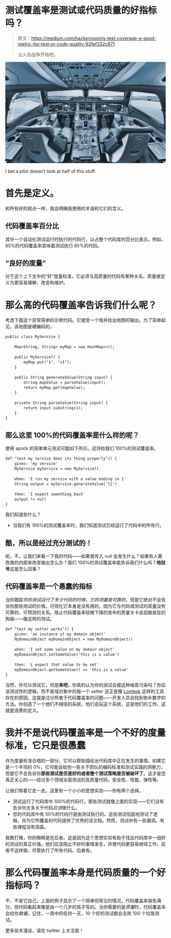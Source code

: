 # 测试覆盖率是测试或代码质量的好指标吗？

> 原文：<https://medium.com/hackernoon/is-test-coverage-a-good-metric-for-test-or-code-quality-92fef332c871>

> 让火焰战争开始吧。

![](img/269b886ff81344c95a619a93fb805ad7.png)

I bet a pilot doesn’t look at half of this stuff.

# 首先是定义。

和所有好的观点一样，我会明确我使用的术语和它们的含义。

## 代码覆盖率百分比

其中一个自动化测试运行时执行的代码行，以占整个代码库的百分比表示。例如，65%的代码覆盖率意味着测试执行 65%的代码。

## “良好的度量”

对于这个上下文中的“好”度量标准，它必须与高质量的代码有某种关系。质量被定义为更容易理解、改变和维护。

# 那么高的代码覆盖率告诉我们什么呢？

考虑下面这个异常简单的示例代码。它接受一个值并给出地图的输出。为了简单起见，该地图是硬编码的。

```
public class MyService {

    Map<String, String> myMap = new HashMap<>();

    public MyService() {
        myMap.put("1", "v1");
    }

    public String generateValue(String input) {
        String mapValue = parseValue(input);
        return myMap.get(mapValue);
    }

    private String parseValue(String input) {
        return input.substring(1);
    }
}
```

## 那么这里 100%的代码覆盖率是什么样的呢？

使用 spock 的简单单元测试可能如下所示。这将给我们 100%的测试覆盖率。

```
def "test my service does its thing properly"() {
    given: 'my service'
    MyService myService = new MyService()

    when: 'I run my service with a value ending in 1'
    String output = myService.generateValue('l1')

    then: 'I expect something back'
    output != null
}
```

我们知道些什么？

*   当我们有 100%的测试覆盖率时，我们知道测试已经运行了代码中的所有行。

## 酷，所以是经过充分测试的！

呃，不。让我们来看一下我的代码——如果我传入 null 会发生什么？如果有人篡改类的内部来改变输出怎么办？我们 100%的测试覆盖率能告诉我们什么吗？**地狱号**这是怎么回事？

## 代码覆盖率是一个愚蠢的指标

当你跟踪*你的测试运行了多少代码的时候，它的测量是可靠的*，但是它绝对不会告诉你那些测试的价值。可视化它本身是没有用的，因为它与代码或测试的质量没有可靠的、可预测的关系。阻止代码覆盖率轻微下降的发布的质量关卡会招致疯狂的狗屎——像这样的测试。

```
def "test my setter works"() {
    given: 'an instance of my domain object'
    MyDomainObject myDomainObject = new MyDomainObject()

    when: 'I set some value on my domain object'
    myDomainObject.setSomeValue('this is a value')

    then: 'i expect that value to be set'
    myDomainObject.getSomeValue() == 'this is a value'
}
```

当然，你可以测试它，但是**来吧**。你真的认为你的测试会被这种噪音污染吗？你应该测试你的逻辑，而不是域对象中的每一个 setter 这正是像 [Lombok](https://projectlombok.org/) 这样的工具存在的原因。这就是过分热衷于代码覆盖率的问题——开发人员会找到弥补数字的方法。你创造了一个他们不相信的系统，他们会玩这个系统，这是他们的工作。这就是浪费的定义。

# 我并不是说代码覆盖率是一个不好的度量标准，它只是很愚蠢

作为度量标准合唱的一部分，它可以帮助描绘出代码库中正在发生的事情。如果它是一个平坦的 0%，它可能会给你一些关于团队的编码标准和测试实践的洞察力，但是它不会告诉你**那些测试是否是好的或者整个测试策略是否被破坏了**。这才是您真正关心的——经过多个领域全面测试的高质量代码。安全性、性能、弹性等。

让我们带着它走一走。这里有一个小小的思想实验——你有两个选择。

*   测试运行了代码库中 100%的代码行。那些测试就像上面的实现——它们没有告诉你太多关于代码*应该*做什么。
*   您的代码库中有 50%的代码行是由测试执行的。这些测试彻底地测试了逻辑，并为它所覆盖的代码提供了优秀的活文档。然而，测试中有一些漏洞。有些课程没有涵盖。

我敢打赌，你的眼睛是在后者。这是因为这个思想实验有助于找出代码库中一组好的测试的真正价值。他们应该阻止不好的事情发生，并使代码更容易继续工作。前者不这样做，尽管执行了所有代码。后者有。

# 那么代码覆盖率本身是代码质量的一个好指标吗？

不，不是它自己。上面的例子显示了一个简单但常见的情况，代码覆盖率报告满分，但代码看起来像是由一个八岁的孩子写的。当你需要的是*质量*时，代码覆盖率会给你*数量*。记住，一周中的任何一天，10 个好的测试都会击败 100 个垃圾测试。

更多技术漫谈，请在 twitter 上关注我！